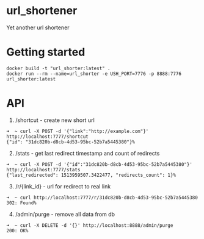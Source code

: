 # url_shortener
Yet another url shortener

# Getting started
```
docker build -t "url_shorter:latest" .
docker run --rm --name=url_shorter -e USH_PORT=7776 -p 8888:7776 url_shorter:latest
```

# API
1. /shortcut - create new short url
```
➜  ~ curl -X POST -d '{"link":"http://example.com"}' http://localhost:7777/shortcut
{"id": "31dc820b-d8cb-4d53-95bc-52b7a5445380"}% 
```
2. /stats - get last redirect timestamp and count of redirects
```
➜  ~ curl -X POST -d '{"id":"31dc820b-d8cb-4d53-95bc-52b7a5445380"}' http://localhost:7777/stats
{"last_redirected": 1513959507.3422477, "redirects_count": 1}%  
```
3. /r/{link_id} - url for redirect to real link
```
➜  ~ curl http://localhost:7777/r/31dc820b-d8cb-4d53-95bc-52b7a5445380
302: Found% 
```
4. /admin/purge - remove all data from db
```
➜  ~ curl -X DELETE -d '{}' http://localhost:8888/admin/purge
200: OK%
```
